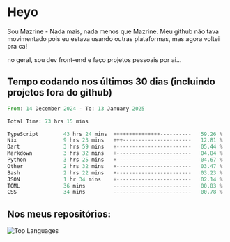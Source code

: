# Heyo

Sou Mazrine - Nada mais, nada menos que Mazrine.
Meu github não tava movimentado pois eu estava usando outras plataformas, mas agora voltei pra ca!

no geral, sou dev front-end e faço projetos pessoais por ai...


## Tempo codando nos últimos 30 dias (incluindo projetos fora do github)
<!--START_SECTION:waka-->

```rust
From: 14 December 2024 - To: 13 January 2025

Total Time: 73 hrs 15 mins

TypeScript        43 hrs 24 mins  +++++++++++++++----------   59.26 %
Nix               9 hrs 23 mins   +++----------------------   12.81 %
Dart              3 hrs 59 mins   +------------------------   05.44 %
Markdown          3 hrs 32 mins   +------------------------   04.84 %
Python            3 hrs 25 mins   +------------------------   04.67 %
Other             2 hrs 32 mins   +------------------------   03.47 %
Bash              2 hrs 22 mins   +------------------------   03.23 %
JSON              1 hr 34 mins    +------------------------   02.14 %
TOML              36 mins         -------------------------   00.83 %
CSS               34 mins         -------------------------   00.78 %
```

<!--END_SECTION:waka-->

<!--
**Mazrine/Mazrine** is a ✨ _special_ ✨ repository because its `README.md` (this file) appears on your GitHub profile.

Here are some ideas to get you started:

- 🔭 I’m currently working on ...
- 🌱 I’m currently learning ...
- 👯 I’m looking to collaborate on ...
- 🤔 I’m looking for help with ...
- 💬 Ask me about ...
- 📫 How to reach me: ...
- 😄 Pronouns: ...
- ⚡ Fun fact: ...
-->


## Nos meus repositórios:

![Top Languages](https://github-readme-stats.vercel.app/api/top-langs/?username=mazrine&theme=tokyonight&layout=donut&langs_count=10&locale=pt-br)
